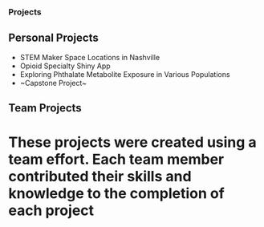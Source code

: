 ### Projects

## Personal Projects
- STEM Maker Space Locations in Nashville
- Opioid Specialty Shiny App
- Exploring Phthalate Metabolite Exposure in Various Populations
- ~Capstone Project~ 



## Team Projects
# These projects were created using a team effort.  Each team member contributed their skills and knowledge to the completion of each project  
